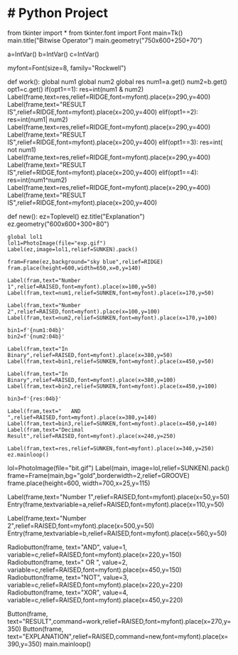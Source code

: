 
# # Python Project

from tkinter import *
from tkinter.font import Font
main=Tk()
main.title("Bitwise Operator")
main.geometry("750x600+250+70")

a=IntVar()
b=IntVar()
c=IntVar()

myfont=Font(size=8, family="Rockwell")

def work():
    global num1
    global num2
    global res
    num1=a.get()
    num2=b.get()
    opt1=c.get()
    if(opt1==1):
         res=int(num1 & num2)
         Label(frame,text=res,relief=RIDGE,font=myfont).place(x=290,y=400)
         Label(frame,text="RESULT IS",relief=RIDGE,font=myfont).place(x=200,y=400)
    elif(opt1==2):
             res=int(num1| num2)
             Label(frame,text=res,relief=RIDGE,font=myfont).place(x=290,y=400)
             Label(frame,text="RESULT IS",relief=RIDGE,font=myfont).place(x=200,y=400)
    elif(opt1==3):
             res=int( not num1)
             Label(frame,text=res,relief=RIDGE,font=myfont).place(x=290,y=400)
             Label(frame,text="RESULT IS",relief=RIDGE,font=myfont).place(x=200,y=400)
    elif(opt1==4):
             res=int(num1^num2)
             Label(frame,text=res,relief=RIDGE,font=myfont).place(x=290,y=400)
             Label(frame,text="RESULT IS",relief=RIDGE,font=myfont).place(x=200,y=400)

def new():
    ez=Toplevel()
    ez.title("Explanation")
    ez.geometry("600x600+300+80")

    global lol1
    lol1=PhotoImage(file="exp.gif")
    Label(ez,image=lol1,relief=SUNKEN).pack()

    fram=Frame(ez,background="sky blue",relief=RIDGE)
    fram.place(height=600,width=650,x=0,y=140)

    Label(fram,text="Number 1",relief=RAISED,font=myfont).place(x=100,y=50)
    Label(fram,text=num1,relief=SUNKEN,font=myfont).place(x=170,y=50)

    Label(fram,text="Number 2",relief=RAISED,font=myfont).place(x=100,y=100)
    Label(fram,text=num2,relief=SUNKEN,font=myfont).place(x=170,y=100)

    bin1=f'{num1:04b}'
    bin2=f'{num2:04b}'

    Label(fram,text="In Binary",relief=RAISED,font=myfont).place(x=380,y=50)
    Label(fram,text=bin1,relief=SUNKEN,font=myfont).place(x=450,y=50)

    Label(fram,text="In Binary",relief=RAISED,font=myfont).place(x=380,y=100)
    Label(fram,text=bin2,relief=SUNKEN,font=myfont).place(x=450,y=100)

    bin3=f'{res:04b}'

    Label(fram,text="   AND   ",relief=RAISED,font=myfont).place(x=380,y=140)
    Label(fram,text=bin3,relief=SUNKEN,font=myfont).place(x=450,y=140)
    Label(fram,text="Decimal Result",relief=RAISED,font=myfont).place(x=240,y=250)

    Label(fram,text=res,relief=SUNKEN,font=myfont).place(x=340,y=250)
    ez.mainloop()


lol=PhotoImage(file="bit.gif")
Label(main, image=lol,relief=SUNKEN).pack()
frame=Frame(main,bg="gold",borderwidth=2,relief=GROOVE)
frame.place(height=600, width=700,x=25,y=115)

Label(frame,text="Number 1",relief=RAISED,font=myfont).place(x=50,y=50)
Entry(frame,textvariable=a,relief=RAISED,font=myfont).place(x=110,y=50)

Label(frame,text="Number 2",relief=RAISED,font=myfont).place(x=500,y=50)
Entry(frame,textvariable=b,relief=RAISED,font=myfont).place(x=560,y=50)

Radiobutton(frame, text="AND", value=1, variable=c,relief=RAISED,font=myfont).place(x=220,y=150)
Radiobutton(frame, text=" OR ",  value=2, variable=c,relief=RAISED,font=myfont).place(x=450,y=150)
Radiobutton(frame, text="NOT", value=3, variable=c,relief=RAISED,font=myfont).place(x=220,y=220)
Radiobutton(frame, text="XOR", value=4, variable=c,relief=RAISED,font=myfont).place(x=450,y=220)

Button(frame, text="RESULT",command=work,relief=RAISED,font=myfont).place(x=270,y=350)
Button(frame, text="EXPLANATION",relief=RAISED,command=new,font=myfont).place(x=390,y=350)
main.mainloop()
